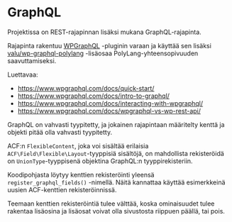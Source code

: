 # GraphQL

Projektissa on REST-rajapinnan lisäksi mukana GraphQL-rajapinta.

Rajapinta rakentuu [WPGraphQL][wpgraphql] -pluginin varaan ja
käyttää sen lisäksi [valu/wp-graphql-polylang][valu-polylang] -lisäosaa PolyLang-yhteensopivuuden saavuttamiseksi.

Luettavaa:

- https://www.wpgraphql.com/docs/quick-start/
- https://www.wpgraphql.com/docs/intro-to-graphql/
- https://www.wpgraphql.com/docs/interacting-with-wpgraphql/
- https://www.wpgraphql.com/docs/wpgraphql-vs-wp-rest-api/

GraphQL on vahvasti tyypitetty, ja jokainen rajapintaan määritelty kenttä ja objekti pitää olla vahvasti tyypitetty.

ACF:n `FlexibleContent`, joka voi sisältää erilaisia `ACF\Field\Flexible\Layout`-tyyppisiä sisältöjä,
on mahdollista rekisteröidä on `UnionType`-tyyppisenä objektina GraphQL:n tyyppirekisteriin.

Koodipohjasta löytyy kenttien rekisteröinti yleensä `register_graphql_fields()` -nimellä. Näitä kannattaa käyttää
esimerkkeinä uusien ACF-kenttien rekisteröinnissä.

Teemaan kenttien rekisteröintiä tulee välttää, koska ominaisuudet tulee rakentaa lisäosina ja lisäosat voivat olla
sivustosta riippuen päällä, tai pois.

[wpgraphql]: https://www.wpgraphql.com/
[valu-polylang]: https://github.com/valu-digital/wp-graphql-polylang
